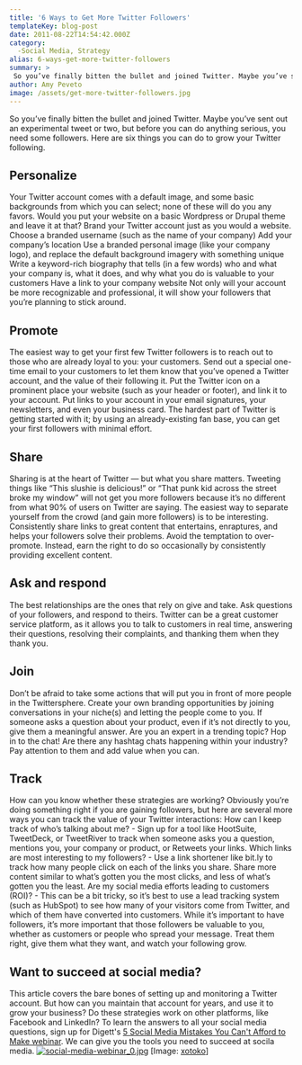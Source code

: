 ```yaml
---
title: '6 Ways to Get More Twitter Followers'
templateKey: blog-post
date: 2011-08-22T14:54:42.000Z
category: 
  -Social Media, Strategy
alias: 6-ways-get-more-twitter-followers
summary: > 
 So you’ve finally bitten the bullet and joined Twitter. Maybe you’ve sent out an experimental tweet or two, but before you can do anything serious, you need some followers. Here are six things you can do to grow your Twitter following.
author: Amy Peveto
image: /assets/get-more-twitter-followers.jpg
---
```


So you’ve finally bitten the bullet and joined Twitter. Maybe you’ve sent out an experimental tweet or two, but before you can do anything serious, you need some followers. Here are six things you can do to grow your Twitter following.

Personalize
-----------

Your Twitter account comes with a default image, and some basic backgrounds from which you can select; none of these will do you any favors. Would you put your website on a basic Wordpress or Drupal theme and leave it at that? Brand your Twitter account just as you would a website. Choose a branded username (such as the name of your company) Add your company’s location Use a branded personal image (like your company logo), and replace the default background imagery with something unique Write a keyword-rich biography that tells (in a few words) who and what your company is, what it does, and why what you do is valuable to your customers Have a link to your company website Not only will your account be more recognizable and professional, it will show your followers that you’re planning to stick around.

Promote
-------

The easiest way to get your first few Twitter followers is to reach out to those who are already loyal to you: your customers. Send out a special one-time email to your customers to let them know that you’ve opened a Twitter account, and the value of their following it. Put the Twitter icon on a prominent place your website (such as your header or footer), and link it to your account. Put links to your account in your email signatures, your newsletters, and even your business card. The hardest part of Twitter is getting started with it; by using an already-existing fan base, you can get your first followers with minimal effort.  

Share  
-------

Sharing is at the heart of Twitter — but what you share matters. Tweeting things like “This slushie is delicious!” or “That punk kid across the street broke my window” will not get you more followers because it’s no different from what 90% of users on Twitter are saying. The easiest way to separate yourself from the crowd (and gain more followers) is to be interesting. Consistently share links to great content that entertains, enraptures, and helps your followers solve their problems. Avoid the temptation to over-promote. Instead, earn the right to do so occasionally by consistently providing excellent content.

Ask and respond
---------------

The best relationships are the ones that rely on give and take. Ask questions of your followers, and respond to theirs. Twitter can be a great customer service platform, as it allows you to talk to customers in real time, answering their questions, resolving their complaints, and thanking them when they thank you.

Join
----

Don’t be afraid to take some actions that will put you in front of more people in the Twittersphere. Create your own branding opportunities by joining conversations in your niche(s) and letting the people come to you. If someone asks a question about your product, even if it’s not directly to you, give them a meaningful answer. Are you an expert in a trending topic? Hop in to the chat! Are there any hashtag chats happening within your industry? Pay attention to them and add value when you can.

Track
-----

How can you know whether these strategies are working? Obviously you’re doing something right if you are gaining followers, but here are several more ways you can track the value of your Twitter interactions: How can I keep track of who’s talking about me? - Sign up for a tool like HootSuite, TweetDeck, or TweetRiver to track when someone asks you a question, mentions you, your company or product, or Retweets your links. Which links are most interesting to my followers? - Use a link shortener like bit.ly to track how many people click on each of the links you share. Share more content similar to what’s gotten you the most clicks, and less of what’s gotten you the least. Are my social media efforts leading to customers (ROI)? - This can be a bit tricky, so it’s best to use a lead tracking system (such as HubSpot) to see how many of your visitors come from Twitter, and which of them have converted into customers. While it’s important to have followers, it’s more important that those followers be valuable to you, whether as customers or people who spread your message. Treat them right, give them what they want, and watch your following grow.

Want to succeed at social media?
--------------------------------

This article covers the bare bones of setting up and monitoring a Twitter account. But how can you maintain that account for years, and use it to grow your business? Do these strategies work on other platforms, like Facebook and LinkedIn? To learn the answers to all your social media questions, sign up for Digett's [5 Social Media Mistakes You Can't Afford to Make webinar](https://global.gotowebinar.com/register/126944398). We can give you the tools you need to succeed at socila media. [![social-media-webinar_0.jpg](/assets/social-media-webinar_0.jpg)](https://global.gotowebinar.com/register/126944398) \[Image: [xotoko](http://www.flickr.com/photos/xotoko/2382680812/)\]